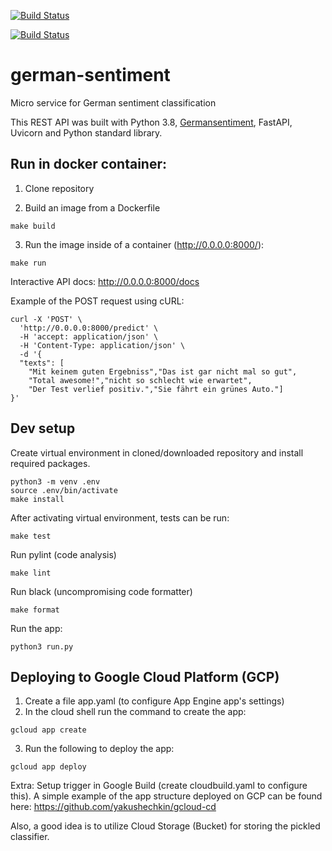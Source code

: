 [![Build Status](https://github.com/yakushechkin/german-sentiment/actions/workflows/main.yml/badge.svg)](https://github.com/yakushechkin/german-sentiment/actions/workflows/main.yml)

[![Build Status](https://github.com/yakushechkin/german-sentiment/actions/workflows/docker-image.yml/badge.svg)](https://github.com/yakushechkin/german-sentiment/actions/workflows/docker-image.yml)


# german-sentiment
Micro service for German sentiment classification


This REST API was built with Python 3.8, [Germansentiment](https://huggingface.co/oliverguhr/german-sentiment-bert), FastAPI, Uvicorn and Python standard library.


## Run in docker container:

1. Clone repository

2. Build an image from a Dockerfile
```
make build
```

3. Run the image inside of a container (http://0.0.0.0:8000/): 
```
make run
```

Interactive API docs: http://0.0.0.0:8000/docs

Example of the POST request using cURL:
```
curl -X 'POST' \
  'http://0.0.0.0:8000/predict' \
  -H 'accept: application/json' \
  -H 'Content-Type: application/json' \
  -d '{
  "texts": [
    "Mit keinem guten Ergebniss","Das ist gar nicht mal so gut",
    "Total awesome!","nicht so schlecht wie erwartet",
    "Der Test verlief positiv.","Sie fährt ein grünes Auto."]
}'
```

## Dev setup

Create virtual environment in cloned/downloaded repository and install required packages.

```
python3 -m venv .env
source .env/bin/activate
make install
```

After activating virtual environment, tests can be run:
```
make test
```

Run pylint (code analysis)
```
make lint
```

Run black (uncompromising code formatter)
```
make format
```

Run the app:
```
python3 run.py
```

## Deploying to Google Cloud Platform (GCP)

1. Create a file app.yaml (to configure App Engine app's settings)
2. In the cloud shell run the command to create the app:
``` 
gcloud app create
```
3. Run the following to deploy the app:
``` 
gcloud app deploy
```
Extra: Setup trigger in Google Build (create cloudbuild.yaml to configure this). A simple example of the app structure deployed on GCP can be found here: https://github.com/yakushechkin/gcloud-cd

Also, a good idea is to utilize Cloud Storage (Bucket) for storing the pickled classifier.
